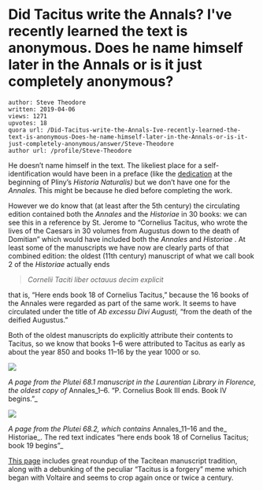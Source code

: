 # Did Tacitus write the Annals? I've recently learned the text is anonymous. Does he name himself later in the Annals or is it just completely anonymous?

	author: Steve Theodore
	written: 2019-04-06
	views: 1271
	upvotes: 18
	quora url: /Did-Tacitus-write-the-Annals-Ive-recently-learned-the-text-is-anonymous-Does-he-name-himself-later-in-the-Annals-or-is-it-just-completely-anonymous/answer/Steve-Theodore
	author url: /profile/Steve-Theodore


He doesn’t name himself in the text. The likeliest place for a self-identification would have been in a preface (like the [dedication](http://penelope.uchicago.edu/holland/plinyepistle.html) at the beginning of Pliny’s _Historia Naturalis)_ but we don’t have one for the _Annales._ This might be because he died before completing the work.

However we do know that (at least after the 5th century) the circulating edition contained both the _Annales_  and the _Historiae_  in 30 books: we can see this in a reference by St. Jerome to “Cornelius Tacitus, who wrote the lives of the Caesars in 30 volumes from Augustus down to the death of Domitian” which would have included both the _Annales_  and _Historiae_ . At least some of the manuscripts we have now are clearly parts of that combined edition: the oldest (11th century) manuscript of what we call book 2 of the _Historiae_  actually ends

> _Cornelii Taciti liber octauus decim explicit_ 

that is, “Here ends book 18 of Cornelius Tacitus,” because the 16 books of the Annales were regarded as part of the same work. It seems to have circulated under the title of _Ab excessu Divi Augusti,_  “from the death of the deified Augustus.”

Both of the oldest manuscripts do explicitly attribute their contents to Tacitus, so we know that books 1–6 were attributed to Tacitus as early as about the year 850 and books 11–16 by the year 1000 or so.

![](https://qph.fs.quoracdn.net/main-qimg-f93769296d5c9ec8c630f5e146be5c7f)

_A page from the Plutei 68.1 manuscript in the Laurentian Library in Florence, the oldest copy of_ Annales_1–6. “P. Cornelius Book III ends. Book IV begins.”_ 

![](https://qph.fs.quoracdn.net/main-qimg-92cd71f7dae971fcca884e1edced267a)

_A page from the Plutei 68.2, which contains_ Annales_11–16 and the_ Historiae_. The red text indicates “here ends book 18 of Cornelius Tacitus; book 19 begins”_ 

[This page](http://www.tertullian.org/rpearse/tacitus/) includes great roundup of the Tacitean manuscript tradition, along with a debunking of the peculiar “Tacitus is a forgery” meme which began with Voltaire and seems to crop again once or twice a century.

